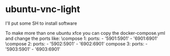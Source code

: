 # ubuntu-vnc-light
I'll put some SH to install software

To make more than one ubuntu xfce you can copy the docker-compose.yml and change the ports like:
\compose 1:
    ports:
      - '5901:5901'
      - '6901:6901'
\compose 2:
    ports:
      - '5902:5901'
      - '6902:6901'
compose 3:
    ports:
      - '5903:5901'
      - '6903:6901'
